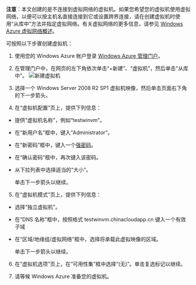 <properties writer="kathydav" editor="tysonn" manager="jeffreyg" />
<tags ms.service=""
    ms.date="12/12/2014"
    wacn.date="04/11/2015"
    /> 

**注意**：本文创建的是不连接到虚拟网络的虚拟机。如果您希望您的虚拟机使用虚拟网络，以便可以按主机名直接连接到它或设置跨界连接，请在创建虚拟机时使用“从库中”方法并指定虚拟网络。有关虚拟网络的更多信息，请参见 [Windows Azure 虚拟网络概述](http://go.microsoft.com/fwlink/p/?LinkID=294063)。


可按照以下步骤创建虚拟机：

1. 使用您的 Windows Azure 帐户登录 [Windows Azure 管理门户](https://manage.windowsazure.cn)。

2. 在管理门户中，在网页的左下角依次单击“+新建”、“虚拟机”，然后单击“从库中”。
	![新建虚拟机][Image1]

3. 选择一个 Windows Server 2008 R2 SP1 虚拟机映像，然后单击页面右下角的下一步箭头。
	
4. 在“虚拟机配置”页上，提供下列信息：

- 提供“虚拟机名称”，例如“testwinvm”。
- 在“新用户名”框中，键入“Administrator”。
- 在“新密码”框中，键入一个[强密码](http://msdn.microsoft.com/zh-cn/library/ms161962.aspx)。
- 在“确认密码”框中，再次键入该密码。
- 从下拉列表中选择适当的“大小”。

	单击下一步箭头以继续。


5. 在“虚拟机模式”页上，提供下列信息：

- 选择“独立虚拟机”。
- 在“DNS 名称”框中，按照格式 testwinvm.chinacloudapp.cn 键入一个有效子域
- 在“区域/地缘组/虚拟网络”框中，选择将承载此虚拟映像的区域。

   单击下一步箭头以继续。

	
6. 在“虚拟机选项”页上，在“可用性集”框中选择“(无)”。单击复选标记以继续。
	

7. 请等候 Windows Azure 准备您的虚拟机。


[Image1]: ./media/create-and-configure-windows-server-2008-vm-in-portal/CreateWinVM.png



